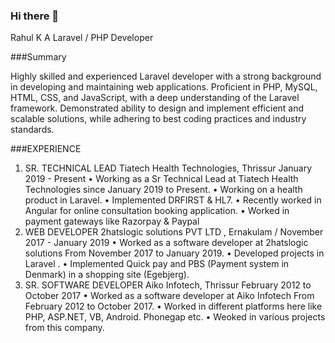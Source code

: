 ### Hi there 👋

<!--
**rahoo303/rahoo303** is a ✨ _special_ ✨ repository because its `README.md` (this file) appears on your GitHub profile.

Here are some ideas to get you started:

- 🔭 I’m currently working on ...
- 🌱 I’m currently learning ...
- 👯 I’m looking to collaborate on ...
- 🤔 I’m looking for help with ...
- 💬 Ask me about ...
- 📫 How to reach me: ...
- 😄 Pronouns: ...
- ⚡ Fun fact: ...
-->
Rahul K A
Laravel / PHP Developer

###Summary

Highly skilled and experienced Laravel developer with a strong background in developing and maintaining web 
applications. Proficient in PHP, MySQL, HTML, CSS, and JavaScript, with a deep understanding of the Laravel 
framework. Demonstrated ability to design and implement efficient and scalable solutions, while adhering to best 
coding practices and industry standards.



###EXPERIENCE
1. SR. TECHNICAL LEAD
Tiatech Health Technologies, Thrissur January 2019 - Present
• Working as a Sr Technical Lead at Tiatech Health Technologies since January 2019 to Present.
• Working on a health product in Laravel.
• Implemented DRFIRST & HL7.
• Recently worked in Angular for online consultation booking application. 
• Worked in payment gateways like Razorpay & Paypal
2. WEB DEVELOPER
2hatslogic solutions PVT LTD , Ernakulam / November 2017 - January 2019
• Worked as a software developer at 2hatslogic solutions From November 2017 to January 2019.
• Developed projects in Laravel .
• Implemented Quick pay and PBS (Payment system in Denmark) in a shopping site (Egebjerg).
3. SR. SOFTWARE DEVELOPER
Aiko Infotech, Thrissur February 2012 to October 2017
• Worked as a software developer at Aiko Infotech From February 2012 to October 2017.
• Worked in different platforms here like PHP, ASP.NET, VB, Android. Phonegap etc.
• Weoked in various projects from this company.

